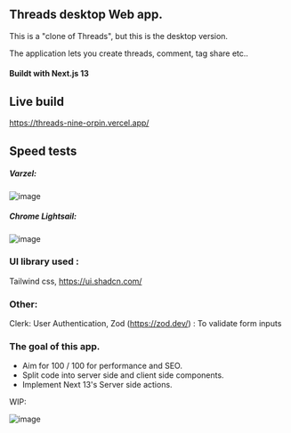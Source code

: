 ## Threads desktop Web app.
This is a "clone of Threads", but this is the desktop version. 

The application lets you create threads, comment, tag share etc.. 

#### Buildt with Next.js 13


## Live build
https://threads-nine-orpin.vercel.app/

## Speed tests
##### Varzel:
![image](https://github.com/msagerup/threads/assets/23620566/1188b2e4-0941-464d-a01d-ebd64479cbff)

##### Chrome Lightsail:
![image](https://github.com/msagerup/threads/assets/23620566/42a11425-2940-48b5-94ac-c113acb36b30)



### UI library used :
Tailwind css,
https://ui.shadcn.com/

### Other:
Clerk: User Authentication,
Zod (https://zod.dev/) : To validate form inputs

### The goal of this app.

+ Aim for 100 / 100 for performance and SEO.
+ Split code into server side and client side components. 
+ Implement Next 13's Server side actions.


WIP: 

![image](https://github.com/msagerup/threads/assets/23620566/2bbf0232-79bf-47ed-a80e-3af0141c5cec)
